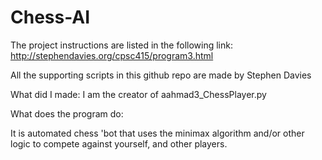 # Chess-AI

The project instructions are listed in the following link:
http://stephendavies.org/cpsc415/program3.html

All the supporting scripts in this github repo are made by Stephen Davies

What did I made:
I am the creator of aahmad3_ChessPlayer.py

What does the program do:

It is automated chess 'bot that uses the minimax algorithm and/or other logic to compete against yourself, and other players.
